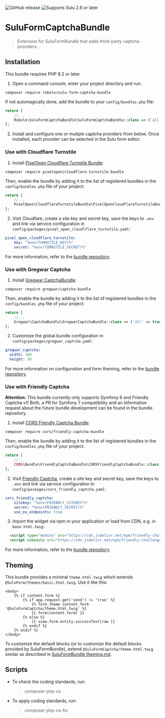 ![GitHub release](https://flat.badgen.net/github/release/robole-dev/sulu-form-captcha-bundle)
![Supports Sulu 2.6 or later](https://flat.badgen.net/badge/Sulu/2.6/52B5C9?icon=php)

# SuluFormCaptchaBundle

> Extension for SuluFormBundle that adds third-party captcha providers.

## Installation

This bundle requires PHP 8.2 or later.

1. Open a command console, enter your project directory and run:

```console
composer require robole/sulu-form-captcha-bundle
```

If not automagically done, add the bundle to your `config/bundles.php` file:

```php
return [
    //...
    Robole\SuluFormCaptchaBundle\SuluFormCaptchaBundle::class => ['all' => true],
];
```

2. Install and configure one or mutiple captcha providers from below. Once installed, each provider can be selected in the Sulu form editor.   

### Use with Cloudflare Turnstile

1. Install [PixelOpen Cloudflare Turnstile Bundle](https://github.com/Pixel-Open/cloudflare-turnstile-bundle):
```console
composer require pixelopen/cloudflare-turnstile-bundle
```

Then, enable the bundle by adding it to the list of registered bundles in the `config/bundles.php` file of your project:

```php
return [
    //...
    PixelOpen\CloudflareTurnstileBundle\PixelOpenCloudflareTurnstileBundle::class => ['all' => true]
];
```

2. Visit Cloudfare, create a site key and secret key, save the keys to `.env` and link via service configuration in `config/packages/pixel_open_cloudlflare_turnstile.yaml`:
```yaml
pixel_open_cloudflare_turnstile:
    key: "%env(TURNSTILE_KEY)%"
    secret: "%env(TURNSTILE_SECRET)%"
```

For more information, refer to the [bundle repository](https://github.com/Pixel-Open/cloudflare-turnstile-bundle).

### Use with Gregwar Captcha

1. Install [Gregwar CaptchaBundle](https://github.com/Gregwar/CaptchaBundle):
```console
composer require gregwar/captcha-bundle
```

Then, enable the bundle by adding it to the list of registered bundles in the `config/bundles.php` file of your project:

```php
return [
    //...
    Gregwar\CaptchaBundle\GregwarCaptchaBundle::class => ['all' => true]
];
```

2. Customize the global bundle configuration in `config/packages/gregwar_captcha.yaml`: 
```yaml
gregwar_captcha:
  width: 160
  height: 50
```

For more information on configuration and form theming, refer to the [bundle repository](https://github.com/Gregwar/CaptchaBundle).

### Use with Friendly Captcha

__Attention:__ This bundle currently only supports Symfony 6 and Friendly Captcha v1! Both, a PR for Symfony 7 compatibility and an information request about the future bundle development can be found in the bundle repository. 

1. Install [CORS Friendly Captcha Bundle](https://github.com/cors-gmbh/friendly-captcha-bundle):
```console
composer require cors/friendly-captcha-bundle
```

Then, enable the bundle by adding it to the list of registered bundles in the `config/bundles.php` file of your project:

```php
return [
    //...
    CORS\Bundle\FriendlyCaptchaBundle\CORSFriendlyCaptchaBundle::class => ['all' => true],
];
```

2. Visit [Friendly Captcha](https://friendlycaptcha.com), create a site key and secret key, save the keys to `.env` and link via service configuration in `config/packages/cors_friendly_captcha.yaml`:
```yaml
cors_friendly_captcha:
    sitekey: "%env(FRIENDLY_SITEKEY)%"
    secret: "%env(FRIENDLY_SECRET)%"
    use_eu_endpoints: true
```

3. Import the widget via npm in your application or load from CDN, e.g. in `base.html.twig`:
```html
  <script type="module" src="https://cdn.jsdelivr.net/npm/friendly-challenge@0.9.18/widget.module.min.js" async defer></script>
  <script nomodule src="https://cdn.jsdelivr.net/npm/friendly-challenge@0.9.18/widget.min.js" async defer></script>
``` 

For more information, refer to the [bundle repository](https://github.com/cors-gmbh/friendly-captcha-bundle).

## Theming

This bundle provides a minimal `theme.html.twig` which extends `@SuluForm/themes/basic.html.twig`. Use it like this:
```twig
<body>
    {% if content.form %}
        {% if app.request.get('send') != 'true' %}
            {% form_theme content.form '@SuluFormCaptcha/theme.html.twig' %}
            {{ form(content.form) }}
        {% else %}
            {{ view.form.entity.successText|raw }}
        {% endif %}
    {% endif %}
</body>
```

To customize the default blocks (or to customize the default blocks provided by SuluFormBundle), extend `@SuluFormCaptcha/theme.html.twig` similar as described in [SuluFormBundle theming.md](https://github.com/sulu/SuluFormBundle/blob/2.5/Resources/doc/theming.md).

## Scripts

- To check the coding standards, run:
  > composer php-cs

- To apply coding standards, run:
  > composer php-cs-fix
